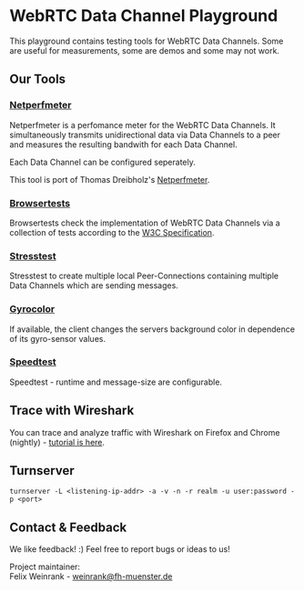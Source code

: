 # WebRTC Data Channel Playground
This playground contains testing tools for WebRTC Data Channels. Some are useful for measurements, some are demos and some may not work.

## Our Tools
### [Netperfmeter](https://rawgit.com/nplab/WebRTC-Datachannel-Playground/master/netperfmeter/netperfmeter.html)
Netperfmeter is a perfomance meter for the WebRTC Data Channels. It simultaneously transmits unidirectional data via Data Channels to a peer and measures the resulting bandwith for each Data Channel.

Each Data Channel can be configured seperately.

This tool is port of Thomas Dreibholz's [Netperfmeter](https://www.uni-due.de/~be0001/netperfmeter/).

### [Browsertests](https://rawgit.com/nplab/WebRTC-Datachannel-Playground/master/conformance-tests/conformance-tests.html)
Browsertests check the implementation of WebRTC Data Channels via a collection of tests according to the [W3C Specification](http://www.w3.org/TR/webrtc/).

### [Stresstest](https://rawgit.com/nplab/WebRTC-Datachannel-Playground/master/stresstest/stresstest.html)
Stresstest to create multiple local Peer-Connections containing multiple Data Channels which are sending messages.

### [Gyrocolor](https://rawgit.com/nplab/WebRTC-Datachannel-Playground/master/gyrocolor/gyrocolor.html)
If available, the client changes the servers background color in dependence of its gyro-sensor values.

### [Speedtest](https://rawgit.com/nplab/WebRTC-Datachannel-Playground/master/speedtest/speedtest.html)
Speedtest - runtime and message-size are configurable.

## Trace with Wireshark
You can trace and analyze traffic with Wireshark on Firefox and Chrome (nightly) - [tutorial is here](https://github.com/nplab/WebRTC-Data-Channel-Playground/wiki/Analyze-Data-Channel-traffic-with-Wireshark).

## Turnserver
```
turnserver -L <listening-ip-addr> -a -v -n -r realm -u user:password -p <port>
```

## Contact & Feedback
We like feedback! :)
Feel free to report bugs or ideas to us!

Project maintainer:<br/>Felix Weinrank - weinrank@fh-muenster.de
